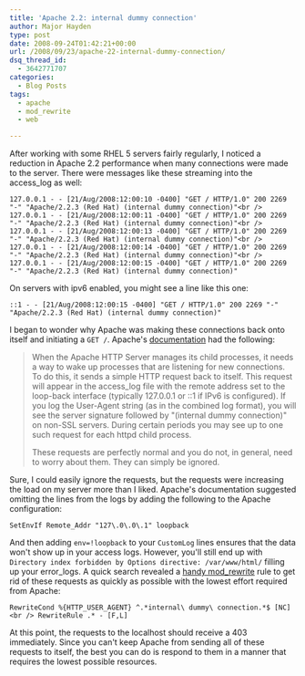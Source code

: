 ```yaml
---
title: 'Apache 2.2: internal dummy connection'
author: Major Hayden
type: post
date: 2008-09-24T01:42:21+00:00
url: /2008/09/23/apache-22-internal-dummy-connection/
dsq_thread_id:
  - 3642771707
categories:
  - Blog Posts
tags:
  - apache
  - mod_rewrite
  - web

---
```

After working with some RHEL 5 servers fairly regularly, I noticed a reduction in Apache 2.2 performance when many connections were made to the server. There were messages like these streaming into the access_log as well:

`127.0.0.1 - - [21/Aug/2008:12:00:10 -0400] "GET / HTTP/1.0" 200 2269 "-" "Apache/2.2.3 (Red Hat) (internal dummy connection)"<br />
127.0.0.1 - - [21/Aug/2008:12:00:11 -0400] "GET / HTTP/1.0" 200 2269 "-" "Apache/2.2.3 (Red Hat) (internal dummy connection)"<br />
127.0.0.1 - - [21/Aug/2008:12:00:13 -0400] "GET / HTTP/1.0" 200 2269 "-" "Apache/2.2.3 (Red Hat) (internal dummy connection)"<br />
127.0.0.1 - - [21/Aug/2008:12:00:14 -0400] "GET / HTTP/1.0" 200 2269 "-" "Apache/2.2.3 (Red Hat) (internal dummy connection)"<br />
127.0.0.1 - - [21/Aug/2008:12:00:15 -0400] "GET / HTTP/1.0" 200 2269 "-" "Apache/2.2.3 (Red Hat) (internal dummy connection)"`

On servers with ipv6 enabled, you might see a line like this one:

`::1 - - [21/Aug/2008:12:00:15 -0400] "GET / HTTP/1.0" 200 2269 "-" "Apache/2.2.3 (Red Hat) (internal dummy connection)"`

I began to wonder why Apache was making these connections back onto itself and initiating a `GET /`. Apache's [documentation][1] had the following:

> When the Apache HTTP Server manages its child processes, it needs a way to wake up processes that are listening for new connections. To do this, it sends a simple HTTP request back to itself. This request will appear in the access_log file with the remote address set to the loop-back interface (typically 127.0.0.1 or ::1 if IPv6 is configured). If you log the User-Agent string (as in the combined log format), you will see the server signature followed by "(internal dummy connection)" on non-SSL servers. During certain periods you may see up to one such request for each httpd child process.
>
> These requests are perfectly normal and you do not, in general, need to worry about them. They can simply be ignored.

Sure, I could easily ignore the requests, but the requests were increasing the load on my server more than I liked. Apache's documentation suggested omitting the lines from the logs by adding the following to the Apache configuration:

`SetEnvIf Remote_Addr "127\.0\.0\.1" loopback`

And then adding `env=!loopback` to your `CustomLog` lines ensures that the data won't show up in your access logs. However, you'll still end up with `Directory index forbidden by Options directive: /var/www/html/` filling up your error_logs. A quick search revealed a [handy mod_rewrite][2] rule to get rid of these requests as quickly as possible with the lowest effort required from Apache:

`RewriteCond %{HTTP_USER_AGENT} ^.*internal\ dummy\ connection.*$ [NC]<br />
RewriteRule .* - [F,L]`

At this point, the requests to the localhost should receive a 403 immediately. Since you can't keep Apache from sending all of these requests to itself, the best you can do is respond to them in a manner that requires the lowest possible resources.

 [1]: http://wiki.apache.org/httpd/InternalDummyConnection
 [2]: http://www.inventivelabs.com.au/weblog/post/apache-s-internal-dummy-connection

